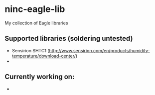 # ninc-eagle-lib
My collection of Eagle libraries
## Supported libraries (soldering untested)
* Sensirion SHTC1 (http://www.sensirion.com/en/products/humidity-temperature/download-center/)
* 
## Currently working on:
* 
